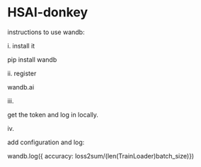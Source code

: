 # HSAI-donkey

instructions to use wandb:

i. install it

  pip install wandb


ii. register


wandb.ai


iii. 

get the token and log in locally.


iv.

add configuration and log:

 wandb.log({ accuracy: loss2sum/(len(TrainLoader)batch_size)})

